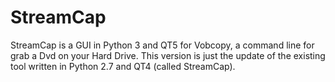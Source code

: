# StreamCap
StreamCap is a GUI in Python 3 and QT5 for Vobcopy, a command line for grab a Dvd on your Hard Drive. This version is just the update of the existing tool written in Python 2.7 and QT4 (called StreamCap). 
